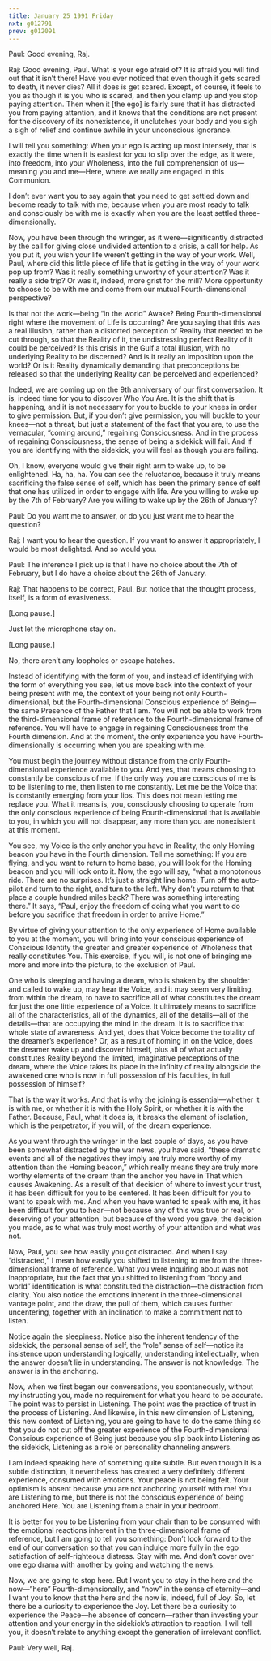 ```yaml
---
title: January 25 1991 Friday
nxt: g012791
prev: g012091
---
```


Paul: Good evening, Raj.

Raj: Good evening, Paul. What is your ego afraid of? It is afraid you
will find out that it isn’t there! Have you ever noticed that even
though it gets scared to death, it never dies? All it does is get
scared. Except, of course, it feels to you as though it is you who is
scared, and then you clamp up and you stop paying attention. Then when
it \[the ego\] is fairly sure that it has distracted you from paying
attention, and it knows that the conditions are not present for the
discovery of its nonexistence, it unclutches your body and you sigh a
sigh of relief and continue awhile in your unconscious ignorance.

I will tell you something: When your ego is acting up most intensely,
that is exactly the time when it is easiest for you to slip over the
edge, as it were, into freedom, into your Wholeness, into the full
comprehension of us—meaning you and me—Here, where we really are engaged
in this Communion.

I don’t ever want you to say again that you need to get settled down and
become ready to talk with me, because when you are most ready to talk
and consciously be with me is exactly when you are the least settled
three-dimensionally.

Now, you have been through the wringer, as it were—significantly
distracted by the call for giving close undivided attention to a crisis,
a call for help. As you put it, you wish your life weren’t getting in
the way of your work. Well, Paul, where did this little piece of life
that is getting in the way of your work pop up from? Was it really
something unworthy of your attention? Was it really a side trip? Or was
it, indeed, more grist for the mill? More opportunity to choose to be
with me and come from our mutual Fourth-dimensional perspective?

Is that not the work—being “in the world” Awake? Being
Fourth-dimensional right where the movement of Life is occurring? Are
you saying that this was a real illusion, rather than a distorted
perception of Reality that needed to be cut through, so that the Reality
of it, the undistressing perfect Reality of it could be perceived? Is
this crisis in the Gulf a total illusion, with no underlying Reality to
be discerned? And is it really an imposition upon the world? Or is it
Reality dynamically demanding that preconceptions be released so that
the underlying Reality can be perceived and experienced?

Indeed, we are coming up on the 9th anniversary of our first
conversation. It is, indeed time for you to discover Who You Are. It is
the shift that is happening, and it is not necessary for you to buckle
to your knees in order to give permission. But, if you don’t give
permission, you will buckle to your knees—not a threat, but just a
statement of the fact that you are, to use the vernacular, “coming
around,” regaining Consciousness. And in the process of regaining
Consciousness, the sense of being a sidekick will fail. And if you are
identifying with the sidekick, you will feel as though you are failing.

Oh, I know, everyone would give their right arm to wake up, to be
enlightened. Ha, ha, ha. You can see the reluctance, because it truly
means sacrificing the false sense of self, which has been the primary
sense of self that one has utilized in order to engage with life. Are
you willing to wake up by the 7th of February? Are you willing to wake
up by the 26th of January?

Paul: Do you want me to answer, or do you just want me to hear the
question?

Raj: I want you to hear the question. If you want to answer it
appropriately, I would be most delighted. And so would you.

Paul: The inference I pick up is that I have no choice about the 7th of
February, but I do have a choice about the 26th of January.

Raj: That happens to be correct, Paul. But notice that the thought
process, itself, is a form of evasiveness.

\[Long pause.\]

Just let the microphone stay on.

\[Long pause.\]

No, there aren’t any loopholes or escape hatches.

Instead of identifying with the form of you, and instead of identifying
with the form of everything you see, let us move back into the context
of your being present with me, the context of your being not only
Fourth-dimensional, but the Fourth-dimensional Conscious experience of
Being—the same Presence of the Father that I am. You will not be able to
work from the third-dimensional frame of reference to the
Fourth-dimensional frame of reference. You will have to engage in
regaining Consciousness from the Fourth dimension. And at the moment,
the only experience you have Fourth-dimensionally is occurring when you
are speaking with me.

You must begin the journey without distance from the only
Fourth-dimensional experience available to you. And yes, that means
choosing to constantly be conscious of me. If the only way you are
conscious of me is to be listening to me, then listen to me constantly.
Let me be the Voice that is constantly emerging from your lips. This
does not mean letting me replace you. What it means is, you, consciously
choosing to operate from the only conscious experience of being
Fourth-dimensional that is available to you, in which you will not
disappear, any more than you are nonexistent at this moment.

You see, my Voice is the only anchor you have in Reality, the only
Homing beacon you have in the Fourth dimension. Tell me something: If
you are flying, and you want to return to home base, you will look for
the Homing beacon and you will lock onto it. Now, the ego will say,
“what a monotonous ride. There are no surprises. It’s just a straight
line home. Turn off the auto-pilot and turn to the right, and turn to
the left. Why don’t you return to that place a couple hundred miles
back? There was something interesting there.” It says, “Paul, enjoy the
freedom of doing what you want to do before you sacrifice that freedom
in order to arrive Home.”

By virtue of giving your attention to the only experience of Home
available to you at the moment, you will bring into your conscious
experience of Conscious Identity the greater and greater experience of
Wholeness that really constitutes You. This exercise, if you will, is
not one of bringing me more and more into the picture, to the exclusion
of Paul.

One who is sleeping and having a dream, who is shaken by the shoulder
and called to wake up, may hear the Voice, and it may seem very
limiting, from within the dream, to have to sacrifice all of what
constitutes the dream for just the one little experience of a Voice. It
ultimately means to sacrifice all of the characteristics, all of the
dynamics, all of the details—all of the details—that are occupying the
mind in the dream. It is to sacrifice that whole state of awareness. And
yet, does that Voice become the totality of the dreamer’s experience?
Or, as a result of homing in on the Voice, does the dreamer wake up and
discover himself, plus all of what actually constitutes Reality beyond
the limited, imaginative perceptions of the dream, where the Voice takes
its place in the infinity of reality alongside the awakened one who is
now in full possession of his faculties, in full possession of himself?

That is the way it works. And that is why the joining is
essential—whether it is with me, or whether it is with the Holy Spirit,
or whether it is with the Father. Because, Paul, what it does is, it
breaks the element of isolation, which is the perpetrator, if you will,
of the dream experience.

As you went through the wringer in the last couple of days, as you have
been somewhat distracted by the war news, you have said, “these dramatic
events and all of the negatives they imply are truly more worthy of my
attention than the Homing beacon,” which really means they are truly
more worthy elements of the dream than the anchor you have in That which
causes Awakening. As a result of that decision of where to invest your
trust, it has been difficult for you to be centered. It has been
difficult for you to want to speak with me. And when you have wanted to
speak with me, it has been difficult for you to hear—not because any of
this was true or real, or deserving of your attention, but because of
the word you gave, the decision you made, as to what was truly most
worthy of your attention and what was not.

Now, Paul, you see how easily you got distracted. And when I say
“distracted,” I mean how easily you shifted to listening to me from the
three-dimensional frame of reference. What you were inquiring about was
not inappropriate, but the fact that you shifted to listening from “body
and world” identification is what constituted the distraction—the
distraction from clarity. You also notice the emotions inherent in the
three-dimensional vantage point, and the draw, the pull of them, which
causes further uncentering, together with an inclination to make a
commitment not to listen.

Notice again the sleepiness. Notice also the inherent tendency of the
sidekick, the personal sense of self, the “role” sense of self—notice
its insistence upon understanding logically, understanding
intellectually, when the answer doesn’t lie in understanding. The answer
is not knowledge. The answer is in the anchoring.

Now, when we first began our conversations, you spontaneously, without
my instructing you, made no requirement for what you heard to be
accurate. The point was to persist in Listening. The point was the
practice of trust in the process of Listening. And likewise, in this new
dimension of Listening, this new context of Listening, you are going to
have to do the same thing so that you do not cut off the greater
experience of the Fourth-dimensional Conscious experience of Being just
because you slip back into Listening as the sidekick, Listening as a
role or personality channeling answers.

I am indeed speaking here of something quite subtle. But even though it
is a subtle distinction, it nevertheless has created a very definitely
different experience, consumed with emotions. Your peace is not being
felt. Your optimism is absent because you are not anchoring yourself
with me! You are Listening to me, but there is not the conscious
experience of being anchored Here. You are Listening from a chair in
your bedroom.

It is better for you to be Listening from your chair than to be consumed
with the emotional reactions inherent in the three-dimensional frame of
reference, but I am going to tell you something: Don’t look forward to
the end of our conversation so that you can indulge more fully in the
ego satisfaction of self-righteous distress. Stay with me. And don’t
cover over one ego drama with another by going and watching the news.

Now, we are going to stop here. But I want you to stay in the here and
the now—”here” Fourth-dimensionally, and “now” in the sense of
eternity—and I want you to know that the here and the now is, indeed,
full of Joy. So, let there be a curiosity to experience the Joy. Let
there be a curiosity to experience the Peace—he absence of
concern—rather than investing your attention and your energy in the
sidekick’s attraction to reaction. I will tell you, it doesn’t relate to
anything except the generation of irrelevant conflict.

Paul: Very well, Raj.
